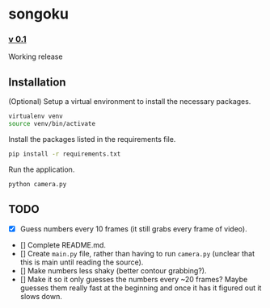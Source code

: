 # songoku

### [v 0.1](https://www.youtube.com/watch?v=H4L9yENEQbI)
Working release

## Installation

(Optional) Setup a virtual environment to install the necessary packages.

```bash
virtualenv venv
source venv/bin/activate
```

Install the packages listed in the requirements file.

```bash
pip install -r requirements.txt
```

Run the application.

```bash
python camera.py
```

## TODO

- [x] Guess numbers every 10 frames (it still grabs every frame of video).
- [] Complete README.md.
- [] Create `main.py` file, rather than having to run `camera.py` (unclear that this is main until reading the source).
- [] Make numbers less shaky (better contour grabbing?).
- [] Make it so it only guesses the numbers every ~20 frames? Maybe guesses them really fast at the beginning and once it has it figured out it slows down.

